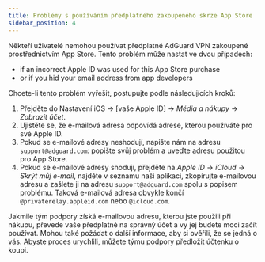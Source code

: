 ```yaml
---
title: Problémy s používáním předplatného zakoupeného skrze App Store
sidebar_position: 4
---
```


Někteří uživatelé nemohou používat předplatné AdGuard VPN zakoupené prostřednictvím App Store. Tento problém může nastat ve dvou případech:

- if an incorrect Apple ID was used for this App Store purchase
- or if you hid your email address from app developers

Chcete-li tento problém vyřešit, postupujte podle následujících kroků:

1. Přejděte do Nastavení iOS → [vaše Apple ID] → *Média a nákupy* → *Zobrazit účet*.
1. Ujistěte se, že e-mailová adresa odpovídá adrese, kterou používáte pro své Apple ID.
1. Pokud se e-mailové adresy neshodují, napište nám na adresu `support@adguard.com`: popište svůj problém a uveďte adresu použitou pro App Store.
1. Pokud se e-mailové adresy shodují, přejděte na *Apple ID* → *iCloud* → *Skrýt můj e-mail*, najděte v seznamu naši aplikaci, zkopírujte e-mailovou adresu a zašlete ji na adresu `support@adguard.com` spolu s popisem problému. Taková e-mailová adresa obvykle končí `@privaterelay.appleid.com` nebo `@icloud.com`.

Jakmile tým podpory získá e-mailovou adresu, kterou jste použili při nákupu, převede vaše předplatné na správný účet a vy jej budete moci začít používat. Mohou také požádat o další informace, aby si ověřili, že se jedná o vás. Abyste proces urychlili, můžete týmu podpory předložit účtenku o koupi.
